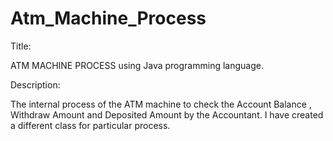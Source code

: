 # Atm_Machine_Process

Title:

ATM MACHINE PROCESS using Java programming language. 

Description:

The internal process of the ATM machine to check the Account Balance ,
Withdraw Amount and Deposited Amount by the Accountant.
I have created a different class for particular process. 
